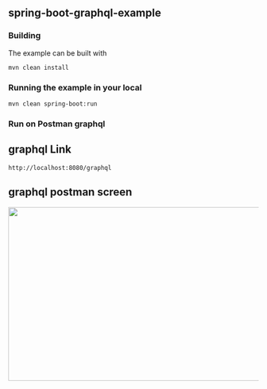 ## spring-boot-graphql-example

### Building
 
The example can be built with
```shell
mvn clean install
```

### Running the example in your local
```shell
mvn clean spring-boot:run
```

### Run on Postman graphql
## graphql Link
```shell
http://localhost:8080/graphql
```
## graphql postman screen 
<image src="https://github.com/user-attachments/assets/95b48724-da72-436e-b7c9-aff6058fe16d" width="750" height="350">
